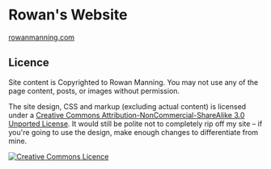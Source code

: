 
Rowan's Website
===============

[rowanmanning.com][site]


Licence
-------

Site content is Copyrighted to Rowan Manning. You may not use any of the page content, posts, or images without permission.

The site design, CSS and markup (excluding actual content) is licensed under a [Creative Commons Attribution-NonCommercial-ShareAlike 3.0 Unported License][cc-by-nc-sa]. It would still be polite not to completely rip off my site – if you're going to use the design, make enough changes to differentiate from mine.

[![Creative Commons Licence][cc-img]][cc-by-nc-sa]



[cc-by-nc-sa]: http://creativecommons.org/licenses/by-nc-sa/3.0/deed.en_GB
[cc-img]: http://i.creativecommons.org/l/by-nc-sa/3.0/88x31.png
[site]: https://rowanmanning.com/

